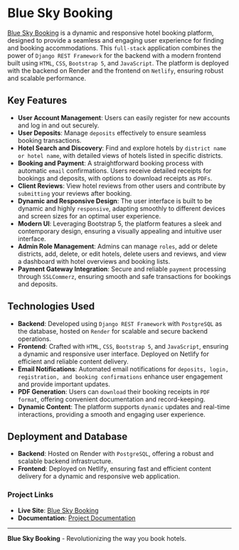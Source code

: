 # Blue Sky Booking

[Blue Sky Booking](https://bluskybooking.netlify.app/) is a dynamic and responsive hotel booking platform, designed to provide a seamless and engaging user experience for finding and booking accommodations. This `full-stack` application combines the power of `Django REST Framework` for the backend with a modern frontend built using `HTML`, `CSS`, `Bootstrap 5`, and `JavaScript`. The platform is deployed with the backend on Render and the frontend on `Netlify`, ensuring robust and scalable performance.

## Key Features

- **User Account Management**: Users can easily register for new accounts and log in and out securely.
- **User Deposits**: Manage `deposits` effectively to ensure seamless booking transactions.
- **Hotel Search and Discovery**: Find and explore hotels by `district name or hotel name`, with detailed views of hotels listed in specific districts.
- **Booking and Payment**: A straightforward booking process with automatic `email` confirmations. Users receive detailed receipts for bookings and deposits, with options to download receipts as `PDFs`.
- **Client Reviews**: View hotel reviews from other users and contribute by `submitting` your reviews after booking.
- **Dynamic and Responsive Design**: The user interface is built to be dynamic and highly `responsive`, adapting smoothly to different devices and screen sizes for an optimal user experience.
- **Modern UI**: Leveraging Bootstrap 5, the platform features a sleek and contemporary design, ensuring a visually appealing and intuitive user interface.
- **Admin Role Management**: Admins can manage `roles`, add or delete districts, add, delete, or edit hotels, delete users and reviews, and view a dashboard with hotel overviews and booking lists.
- **Payment Gateway Integration**: Secure and reliable `payment` processing through `SSLCommerz`, ensuring smooth and safe transactions for bookings and deposits.

## Technologies Used

- **Backend**: Developed using `Django REST Framework` with `PostgreSQL` as the database, hosted on `Render` for scalable and secure backend operations.
- **Frontend**: Crafted with `HTML`, `CSS`, `Bootstrap 5`, and `JavaScript`, ensuring a dynamic and responsive user interface. Deployed on Netlify for efficient and reliable content delivery.
- **Email Notifications**: Automated email notifications for `deposits, login, registration, and booking confirmations` enhance user engagement and provide important updates.
- **PDF Generation**: Users can `download` their booking receipts in `PDF format`, offering convenient documentation and record-keeping.
- **Dynamic Content**: The platform supports `dynamic` updates and real-time interactions, providing a smooth and engaging user experience.

## Deployment and Database

- **Backend**: Hosted on Render with `PostgreSQL`, offering a robust and scalable backend infrastructure.
- **Frontend**: Deployed on Netlify, ensuring fast and efficient content delivery for a dynamic and responsive web application.

### Project Links

- **Live Site**: [Blue Sky Booking](https://bluskybooking.netlify.app/)
- **Documentation**: [Project Documentation](https://docs.google.com/document/d/19582F3Q9vVEHbgxc0a04T7bQ5Walad3n8ydikLBDnq8/edit?usp=sharing)

---

**Blue Sky Booking** - Revolutionizing the way you book hotels.

